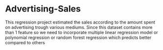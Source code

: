 # Advertising-Sales
This regression project estimated the sales according to the amount spent on advertising trough various mediums.
Since this dataset contains more than 1 feature so we need to incorporate multiple linear regression model or polynomial regression or random forest regression which predicts better compared to others
